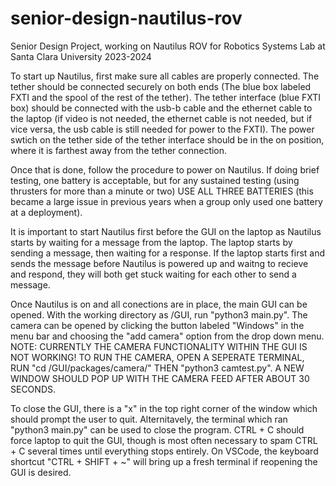 # senior-design-nautilus-rov
Senior Design Project, working on Nautilus ROV for Robotics Systems Lab at Santa Clara University 2023-2024

To start up Nautilus, first make sure all cables are properly connected. The tether should be connected securely on both ends (The blue box labeled FXTI and the spool of the rest of the tether). The tether interface (blue FXTI box) should be connected with the usb-b cable and the ethernet cable to the laptop (if video is not needed, the ethernet cable is not needed, but if vice versa, the usb cable is still needed for power to the FXTI). The power swtich on the tether side of the tether interface should be in the on position, where it is farthest away from the tether connection. 

Once that is done, follow the procedure to power on Nautilus. If doing brief testing, one battery is acceptable, but for any sustained testing (using thrusters for more than a minute or two) USE ALL THREE BATTERIES (this became a large issue in previous years when a group only used one battery at a deployment). 

It is important to start Nautilus first before the GUI on the laptop as Nautilus starts by waiting for a message from the laptop. The laptop starts by sending a message, then waiting for a response. If the laptop starts first and sends the message before Nautilus is powered up and waitng to recieve and respond, they will both get stuck waiting for each other to send a message. 

Once Nautilus is on and all conections are in place, the main GUI can be opened. With the working directory as /GUI, run "python3 main.py". The camera can be opened by clicking the button labeled "Windows" in the menu bar and choosing the "add camera" option from the drop down menu. NOTE: CURRENTLY THE CAMERA FUNCTIONALITY WITHIN THE GUI IS NOT WORKING! TO RUN THE CAMERA, OPEN A SEPERATE TERMINAL, RUN "cd /GUI/packages/camera/" THEN "python3 camtest.py". A NEW WINDOW SHOULD POP UP WITH THE CAMERA FEED AFTER ABOUT 30 SECONDS. 

To close the GUI, there is a "x" in the top right corner of the window which should prompt the user to quit. Alternitavely, the terminal which ran "python3 main.py" can be used to close the program. CTRL + C should force laptop to quit the GUI, though is most often necessary to spam CTRL + C several times until everything stops entirely. On VSCode, the keyboard shortcut "CTRL + SHIFT + ~" will bring up a fresh terminal if reopening the GUI is desired.